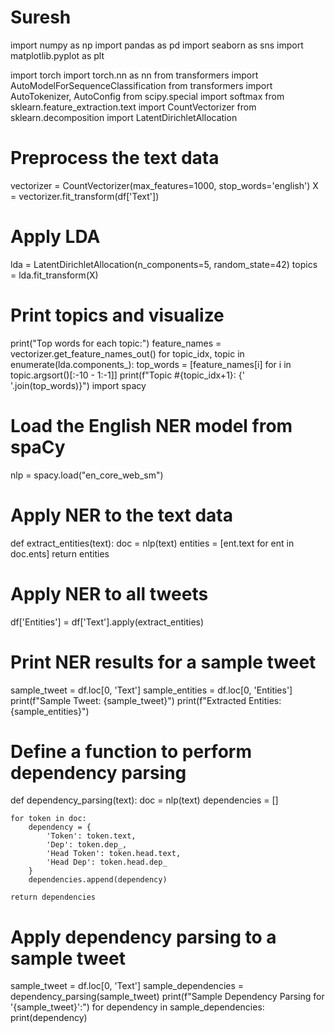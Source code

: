 # Suresh
import numpy as np
import pandas as pd
import seaborn as sns
import matplotlib.pyplot as plt

import torch
import torch.nn as nn
from transformers import AutoModelForSequenceClassification
from transformers import AutoTokenizer, AutoConfig
from scipy.special import softmax
from sklearn.feature_extraction.text import CountVectorizer
from sklearn.decomposition import LatentDirichletAllocation

# Preprocess the text data
vectorizer = CountVectorizer(max_features=1000, stop_words='english')
X = vectorizer.fit_transform(df['Text'])

# Apply LDA
lda = LatentDirichletAllocation(n_components=5, random_state=42)
topics = lda.fit_transform(X)

# Print topics and visualize
print("Top words for each topic:")
feature_names = vectorizer.get_feature_names_out()
for topic_idx, topic in enumerate(lda.components_):
    top_words = [feature_names[i] for i in topic.argsort()[:-10 - 1:-1]]
    print(f"Topic #{topic_idx+1}: {' '.join(top_words)}")
    import spacy

# Load the English NER model from spaCy
nlp = spacy.load("en_core_web_sm")

# Apply NER to the text data
def extract_entities(text):
    doc = nlp(text)
    entities = [ent.text for ent in doc.ents]
    return entities

# Apply NER to all tweets
df['Entities'] = df['Text'].apply(extract_entities)

# Print NER results for a sample tweet
sample_tweet = df.loc[0, 'Text']
sample_entities = df.loc[0, 'Entities']
print(f"Sample Tweet: {sample_tweet}")
print(f"Extracted Entities: {sample_entities}")
# Define a function to perform dependency parsing
def dependency_parsing(text):
    doc = nlp(text)
    dependencies = []

    for token in doc:
        dependency = {
            'Token': token.text,
            'Dep': token.dep_,
            'Head Token': token.head.text,
            'Head Dep': token.head.dep_
        }
        dependencies.append(dependency)

    return dependencies

# Apply dependency parsing to a sample tweet
sample_tweet = df.loc[0, 'Text']
sample_dependencies = dependency_parsing(sample_tweet)
print(f"Sample Dependency Parsing for '{sample_tweet}':")
for dependency in sample_dependencies:
    print(dependency)

